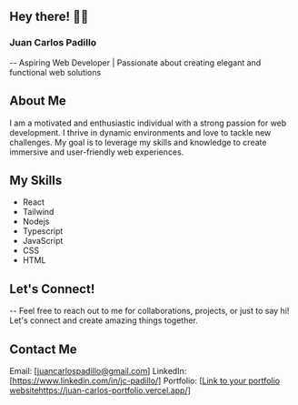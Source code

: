 ## Hey there! 🙋‍♂️
### Juan Carlos Padillo
-- Aspiring Web Developer | Passionate about creating elegant and functional web solutions

## About Me
I am a motivated and enthusiastic individual with a strong passion for web development. I thrive in dynamic environments and love to tackle new challenges. My goal is to leverage my skills and knowledge to create immersive and user-friendly web experiences.

## My Skills
- React
- Tailwind
- Nodejs 
- Typescript
- JavaScript 
- CSS 
- HTML

## Let's Connect!
-- Feel free to reach out to me for collaborations, projects, or just to say hi! Let's connect and create amazing things together.

## Contact Me
Email: [juancarlospadillo@gmail.com]
LinkedIn: [https://www.linkedin.com/in/jc-padillo/]
Portfolio: [[Link to your portfolio website](https://juan-carlos-portfolio.vercel.app/)https://juan-carlos-portfolio.vercel.app/]
